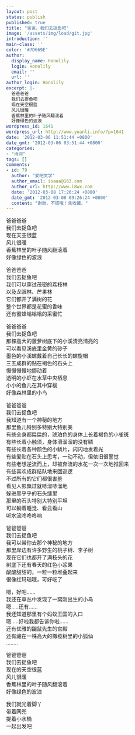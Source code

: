 ```yaml
---
layout: post
status: publish
published: true
title: "爸爸，我们去捉鱼吧"
image: '/assets/img/load/git.jpg'
introduction: ''
main-class: ''
color: '#7D669E'
author:
  display_name: Honolily
  login: Honolily
  email: ''
  url: ''
author_login: Honolily
excerpt: |-
  爸爸爸爸
  我们去捉鱼吧
  现在天空很蓝
  风儿很暖
  香蕉林里的叶子随风翻滚着
  好像绿色的波浪
wordpress_id: 1641
wordpress_url: http://www.yuanli.info/?p=1641
date: '2012-03-06 11:51:44 +0800'
date_gmt: '2012-03-06 03:51:44 +0800'
categories:
- "诗词"
tags: []
comments:
- id: 79
  author: "爱吧文学"
  author_email: isaaa@163.com
  author_url: http://www.i8wx.com
  date: '2012-03-08 17:26:24 +0800'
  date_gmt: '2012-03-08 09:26:24 +0800'
  content: "谢谢，不错哦！先收藏。"
---
```

<p>爸爸爸爸<br />
我们去捉鱼吧<br />
现在天空很蓝<br />
风儿很暖<br />
香蕉林里的叶子随风翻滚着<br />
好像绿色的波浪<a id="more"></a><a id="more-1641"></a></p>
<p>爸爸爸爸<br />
我们去捉鱼吧<br />
我们可以穿过茂密的荔枝林<br />
以及龙眼林、芒果林<br />
它们都开了满树的花<br />
整个世界都是花蜜的香味<br />
还有蜜蜂嗡嗡嗡的采蜜忙</p>
<p>爸爸爸爸<br />
我们去捉鱼吧<br />
那棵高大的菠萝树底下的小溪清亮清亮的<br />
可以看见溪底里金黄的砂子<br />
墨色的小溪螺戴着自己长长的螺旋帽<br />
三五成群的贴在褐色的石头上<br />
慢慢慢慢地挪动着<br />
透明的小虾在水草中央栖息<br />
小小的鱼儿在其中穿梭<br />
好像森林里的小鸟</p>
<p>爸爸爸爸<br />
我们去捉鱼吧<br />
我知道有一个神秘的地方<br />
那里鱼儿特别多特别大特别美<br />
有些全身都扁扁的，琥珀色的身体上长着褐色的小雀斑<br />
有些长着小触须，身体滑溜溜的没有鳞<br />
有些长着各种颜色的小鳞片，闪闪地发着光<br />
有些爱贴在石头上思考，一动不动，但依旧很警觉<br />
有些老想逆流而上，却被奔流的水花一次一次地推回来<br />
有些喜欢成群结队地来回巡逻<br />
不过所有的它们都很害羞<br />
看见人影飘过就哧溜哧溜地<br />
躲进黑乎乎的石头缝里<br />
那里的石头特别大特别平坦<br />
可以躺着睡觉、看云看山<br />
听水流咚咚咚响</p>
<p>爸爸爸爸<br />
我们去捉鱼吧<br />
我可以带你去那个神秘的地方<br />
那里岸边有许多野生的桃子树、李子树<br />
现在它们也都开了满枝头的花<br />
树底下还有春天的红色小浆果<br />
酸酸甜甜的，一粒一粒堆叠起来<br />
很像红玛瑙哦，可好吃了</p>
<p>嗯，好吧&hellip;&hellip;<br />
我还在草丛中发现了一窝刚出生的小鸟<br />
嗯&hellip;..还有&hellip;&hellip;<br />
我还知道那里有个蚂蚁王国的入口<br />
嗯&hellip;..好啦我都告诉你啦&hellip;&hellip;<br />
还有优雅的鼹鼠先生的宫殿<br />
还有藏在一株高大的橄榄树里的小狐仙<br />
&hellip;&hellip;..</p>
<p>爸爸爸爸<br />
我们去捉鱼吧<br />
现在的天空很蓝<br />
风儿很暖<br />
香蕉林里的叶子随风翻滚着<br />
好像绿色的波浪</p>
<p>我们就光着脚丫<br />
带着网兜<br />
提着小水桶<br />
一起出发吧</p>

